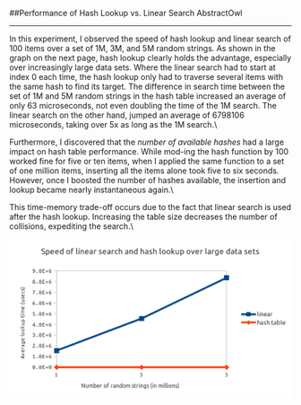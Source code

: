 ##Performance of Hash Lookup vs. Linear Search
AbstractOwl

----

In this experiment, I observed the speed of hash lookup and linear search of 100 items over a set of 1M, 3M, and 5M random strings. As shown in the graph on the next page, hash lookup clearly holds the advantage, especially over increasingly large data sets. Where the linear search had to start at index 0 each time, the hash lookup only had to traverse several items with the same hash to find its target. The difference in search time between the set of 1M and 5M random strings in the hash table increased an average of only 63 microseconds, not even doubling the time of the 1M search. The linear search on the other hand, jumped an average of 6798106 microseconds, taking over 5x as long as the 1M search.\


Furthermore, I discovered that the *number of available hashes* had a large impact on hash table performance. While mod-ing the hash function by 100 worked fine for five or ten items, when I applied the same function to a set of one million items, inserting all the items alone took five to six seconds. However, once I boosted the number of hashes available, the insertion and lookup became nearly instantaneous again.\


This time-memory trade-off occurs due to the fact that linear search is used after the hash lookup. Increasing the table size decreases the number of collisions, expediting the search.\


![Data collected from experiment](graph.png)
